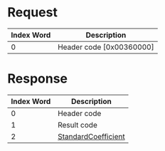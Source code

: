 # Request

| Index Word | Description                |
|------------|----------------------------|
| 0          | Header code \[0x00360000\] |

# Response

| Index Word | Description                                                           |
|------------|-----------------------------------------------------------------------|
| 0          | Header code                                                           |
| 1          | Result code                                                           |
| 2          | [StandardCoefficient](Camera_Services#StandardCoefficient "wikilink") |